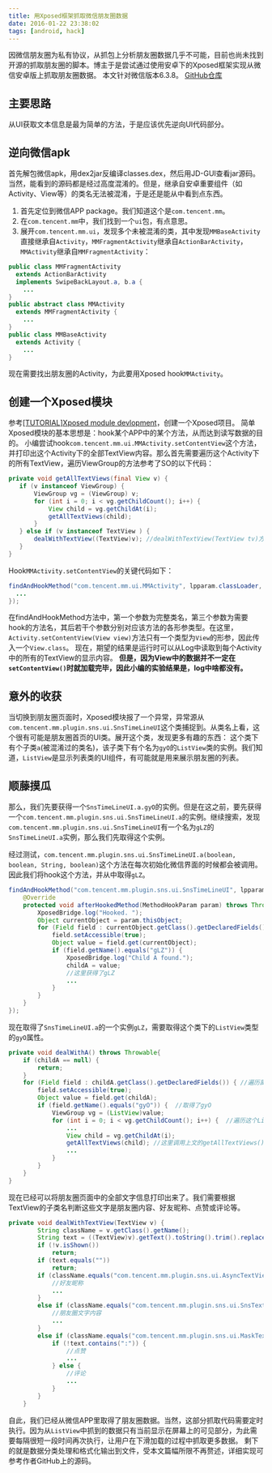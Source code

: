```yaml
---
title: 用Xposed框架抓取微信朋友圈数据
date: 2016-01-22 23:38:02
tags: [android, hack]
---
```


因微信朋友圈为私有协议，从抓包上分析朋友圈数据几乎不可能，目前也尚未找到开源的抓取朋友圈的脚本。博主于是尝试通过使用安卓下的Xposed框架实现从微信安卓版上抓取朋友圈数据。
本文针对微信版本6.3.8。
[GitHub仓库](https://github.com/Chion82/WeChatMomentExport)

主要思路
------
从UI获取文本信息是最为简单的方法，于是应该优先逆向UI代码部分。

逆向微信apk
----------
首先解包微信apk，用dex2jar反编译classes.dex，然后用JD-GUI查看jar源码。
当然，能看到的源码都是经过高度混淆的。但是，继承自安卓重要组件（如Activity、View等）的类名无法被混淆，于是还是能从中看到点东西。

1. 首先定位到微信APP package。我们知道这个是`com.tencent.mm`。
2. 在`com.tencent.mm`中，我们找到一个`ui`包，有点意思。
3. 展开`com.tencent.mm.ui`，发现多个未被混淆的类，其中发现`MMBaseActivity`直接继承自`Activity`，`MMFragmentActivity`继承自`ActionBarActivity`，`MMActivity`继承自`MMFragmentActivity`：
```java
public class MMFragmentActivity
  extends ActionBarActivity
  implements SwipeBackLayout.a, b.a {
    ...
}
public abstract class MMActivity
  extends MMFragmentActivity {
    ...
}
public class MMBaseActivity
  extends Activity {
    ...
}
```
现在需要找出朋友圈的Activity，为此要用Xposed hook`MMActivity`。

创建一个Xposed模块
----------------
参考[\[TUTORIAL\]Xposed module devlopment](http://forum.xda-developers.com/showthread.php?t=2709324)，创建一个Xposed项目。
简单Xposed模块的基本思想是：hook某个APP中的某个方法，从而达到读写数据的目的。
小编尝试hook`com.tencent.mm.ui.MMActivity.setContentView`这个方法，并打印出这个Activity下的全部TextView内容。那么首先需要遍历这个Activity下的所有TextView，遍历ViewGroup的方法参考了SO的以下代码：
```java
private void getAllTextViews(final View v) {
   if (v instanceof ViewGroup) {
       ViewGroup vg = (ViewGroup) v;
       for (int i = 0; i < vg.getChildCount(); i++) {
           View child = vg.getChildAt(i);
           getAllTextViews(child);
       }
   } else if (v instanceof TextView ) {
       dealWithTextView((TextView)v); //dealWithTextView(TextView tv)方法：打印TextView中的显示文本
   }
}
```
Hook`MMActivity.setContentView`的关键代码如下：
```java
findAndHookMethod("com.tencent.mm.ui.MMActivity", lpparam.classLoader, "setContentView", View.class, new XC_MethodHook() {
  ...
});
```
在findAndHookMethod方法中，第一个参数为完整类名，第三个参数为需要hook的方法名，其后若干个参数分别对应该方法的各形参类型。在这里，`Activity.setContentView(View view)`方法只有一个类型为`View`的形参，因此传入一个`View.class`。
现在，期望的结果是运行时可以从Log中读取到每个Activity中的所有的TextView的显示内容。
**但是，因为View中的数据并不一定在`setContentView()`时就加载完毕，因此小编的实验结果是，log中啥都没有。**

意外的收获
--------
当切换到朋友圈页面时，Xposed模块报了一个异常，异常源从`com.tencent.mm.plugin.sns.ui.SnsTimeLineUI`这个类捕捉到。从类名上看，这个很有可能是朋友圈首页的UI类。展开这个类，发现更多有趣的东西：
这个类下有个子类`a`(被混淆过的类名)，该子类下有个名为`gyO`的`ListView`类的实例。我们知道，`ListView`是显示列表类的UI组件，有可能就是用来展示朋友圈的列表。

顺藤摸瓜
-------
那么，我们先要获得一个`SnsTimeLineUI.a.gyO`的实例。但是在这之前，要先获得一个`com.tencent.mm.plugin.sns.ui.SnsTimeLineUI.a`的实例。继续搜索，发现`com.tencent.mm.plugin.sns.ui.SnsTimeLineUI`有一个名为`gLZ`的`SnsTimeLineUI.a`实例，那么我们先取得这个实例。

经过测试，`com.tencent.mm.plugin.sns.ui.SnsTimeLineUI.a(boolean, boolean, String, boolean)`这个方法在每次初始化微信界面的时候都会被调用。因此我们将hook这个方法，并从中取得`gLZ`。
```java
findAndHookMethod("com.tencent.mm.plugin.sns.ui.SnsTimeLineUI", lpparam.classLoader, "a", boolean.class, boolean.class, String.class, boolean.class, new XC_MethodHook() {
    @Override
    protected void afterHookedMethod(MethodHookParam param) throws Throwable {
        XposedBridge.log("Hooked. ");
        Object currentObject = param.thisObject;
        for (Field field : currentObject.getClass().getDeclaredFields()) { //遍历类成员
            field.setAccessible(true);
            Object value = field.get(currentObject);
            if (field.getName().equals("gLZ")) {
                XposedBridge.log("Child A found.");
                childA = value;
                //这里获得了gLZ
                ...
            }
        }
    }
});
```

现在取得了`SnsTimeLineUI.a`的一个实例`gLZ`，需要取得这个类下的`ListView`类型的`gyO`属性。
```java
private void dealWithA() throws Throwable{
    if (childA == null) {
        return;
    }
    for (Field field : childA.getClass().getDeclaredFields()) { //遍历属性
        field.setAccessible(true);
        Object value = field.get(childA);
        if (field.getName().equals("gyO")) {  //取得了gyO
            ViewGroup vg = (ListView)value;
            for (int i = 0; i < vg.getChildCount(); i++) {  //遍历这个ListView的每一个子View
                ...
                View child = vg.getChildAt(i);
                getAllTextViews(child); //这里调用上文的getAllTextViews()方法，每一个子View里的所有TextView的文本
                ...
            }
        }
    }
}
```
现在已经可以将朋友圈页面中的全部文字信息打印出来了。我们需要根据TextView的子类名判断这些文字是朋友圈内容、好友昵称、点赞或评论等。
```java
private void dealWithTextView(TextView v) {
        String className = v.getClass().getName();
        String text = ((TextView)v).getText().toString().trim().replaceAll("\n", " ");
        if (!v.isShown())
            return;
        if (text.equals(""))
            return;
        if (className.equals("com.tencent.mm.plugin.sns.ui.AsyncTextView")) {
            //好友昵称
            ...
        }
        else if (className.equals("com.tencent.mm.plugin.sns.ui.SnsTextView")) {
            //朋友圈文字内容
            ...
        }
        else if (className.equals("com.tencent.mm.plugin.sns.ui.MaskTextView")) {
            if (!text.contains(":")) {
                //点赞
                ...
            } else {
                //评论
                ...
            }
        }
    }
```
自此，我们已经从微信APP里取得了朋友圈数据。当然，这部分抓取代码需要定时执行。因为从`ListView`中抓到的数据只有当前显示在屏幕上的可见部分，为此需要每隔很短一段时间再次执行，让用户在下滑加载的过程中抓取更多数据。
剩下的就是数据分类处理和格式化输出到文件，受本文篇幅所限不再赘述，详细实现可参考作者GitHub上的源码。
